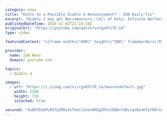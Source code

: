 ```yaml
---
category: news
title: "Hints to a Possible Diablo 4 Announcement? - IGN Daily Fix"
excerpt: "Diablo 3 may get Necromancers, Call of Duty: Infinite Warfare to be bundled with PS4 Slim, and is Diablo 4 going to be announced at Blizzcon? Diablo 3 Getting ..."
publishedDateTime: 2016-11-02T21:18:19Z
originalUrl: "https://youtube.com/watch?v=rgvHY17D_Cw"
type: video

featuredContent: "<iframe width=\"800\" height=\"500\" frameborder=\"0\" src=\"https://www.youtube.com/embed/rgvHY17D_Cw\" allow=\"accelerometer; autoplay; encrypted-media; gyroscope; picture-in-picture\" allowfullscreen></iframe>"

provider:
  name: IGN News
  domain: youtube.com

topics:
  - Diablo 4

images:
  - url: "https://i.ytimg.com/vi/rgvHY17D_Cw/maxresdefault.jpg"
    width: 1280
    height: 720
    isCached: true

secured: "XuNIF0zKPLRSTp1M8z4iTheY/o2es6MZgIRtulDQH+t3KLCqsBzvKfpfD0+lWphemaHT61O1gUFBjKL2vjHnv+G08fups9BfGFUa6GE4MwUlCIF2AeZ5gh6bN6rquCAY1a/33NHsSPrMihkW8XgHZfbI4L0uxbeBMCtdUZ/5LM4DVr+0Qcfb1CgV/U9D6pin0Zf+RehID2IHxcFGqTmOdXKIWj4091wdYXB3+hrF4qpVtDH9+RZ8EgwTVWcmqK/KzQZtlNpLW4BAkIoaPd2C+TCyJqimC8hQKA+rrr76qLhPyfiYOip/+bFcS8MpOWsxgEqiooz7UDn/zqox7wG4RV2CVCDXKdm9BYzWlJ3jMt8D+l2NfCP3qQ0DvXJ4ELxRZJpKDaFPoByGYolg1VlgMQ==;erqpAJOvuGyYVxKbxcNl3g=="
---
```


